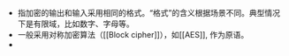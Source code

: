 - 指加密的输出和输入采用相同的格式。“格式”的含义根据场景不同。典型情况下是有限域，比如数字、字母等。
- 一般采用对称加密算法（[[Block cipher]]），如[[AES]], 作为原语。
-